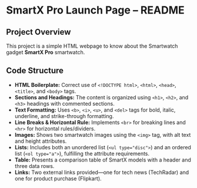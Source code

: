 
# SmartX Pro Launch Page – README

## Project Overview

This project is a simple HTML webpage to know about the Smartwatch gadget **SmartX Pro** smartwatch. 

## Code Structure

- **HTML Boilerplate:** Correct use of `<!DOCTYPE html>`, `<html>`, `<head>`, `<title>`, and `<body>` tags.
- **Sections and Headings:** The content is organized using `<h1>`, `<h2>`, and `<h3>` headings with commented sections.
- **Text Formatting:** Uses `<b>`, `<i>`, `<u>`, and `<del>` tags for bold, italic, underline, and strike-through formatting.
- **Line Breaks & Horizontal Rule:** Implements `<br>` for breaking lines and `<hr>` for horizontal rules/dividers.
- **Images:** Shows two smartwatch images using the `<img>` tag, with alt text and height attributes.
- **Lists:** Includes both an unordered list (`<ul type="disc">`) and an ordered list (`<ol type="a">`), fulfilling the attribute requirements.
- **Table:** Presents a comparison table of SmartX models with a header and three data rows.
- **Links:** Two external links provided—one for tech news (TechRadar) and one for product purchase (Flipkart).



